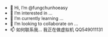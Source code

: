 - 👋 Hi, I’m @fungchunhoeasy
- 👀 I’m interested in ...
- 🌱 I’m currently learning ...
- 💞️ I’m looking to collaborate on ...
- 📫 如何联系我...
我正在做虚拟机
QQ549011131
<!---
fungchunhoeasy/fungchunhoeasy is a ✨ special ✨ repository because its `README.md` (this file) appears on your GitHub profile.
You can click the Preview link to take a look at your changes.
--->
